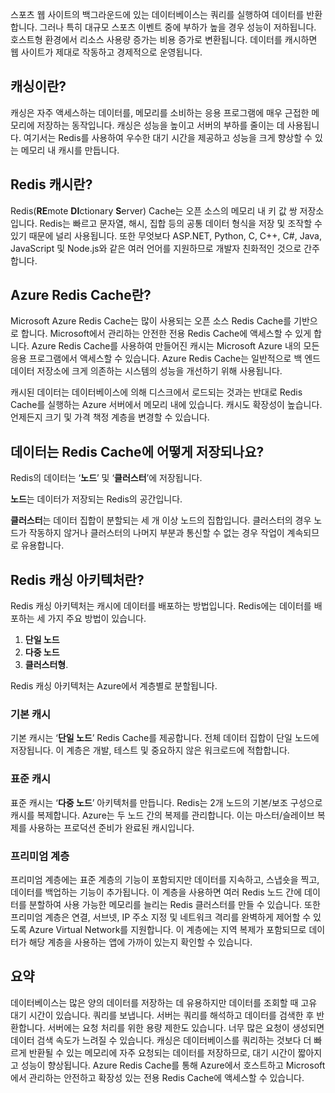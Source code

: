 스포츠 웹 사이트의 백그라운드에 있는 데이터베이스는 쿼리를 실행하여 데이터를 반환합니다. 그러나 특히 대규모 스포츠 이벤트 중에 부하가 높을 경우 성능이 저하됩니다. 호스트형 환경에서 리소스 사용량 증가는 비용 증가로 변환됩니다. 데이터를 캐시하면 웹 사이트가 제대로 작동하고 경제적으로 운영됩니다.

## <a name="what-is-caching"></a>캐싱이란?

캐싱은 자주 액세스하는 데이터를, 메모리를 소비하는 응용 프로그램에 매우 근접한 메모리에 저장하는 동작입니다. 캐싱은 성능을 높이고 서버의 부하를 줄이는 데 사용됩니다. 여기서는 Redis를 사용하여 우수한 대기 시간을 제공하고 성능을 크게 향상할 수 있는 메모리 내 캐시를 만듭니다.

## <a name="what-is-a-redis-cache"></a>Redis 캐시란?

Redis(**RE**mote **DI**ctionary **S**erver) Cache는 오픈 소스의 메모리 내 키 값 쌍 저장소입니다. Redis는 빠르고 문자열, 해시, 집합 등의 공통 데이터 형식을 저장 및 조작할 수 있기 때문에 널리 사용됩니다. 또한 무엇보다 ASP.NET, Python, C, C++, C#, Java, JavaScript 및 Node.js와 같은 여러 언어를 지원하므로 개발자 친화적인 것으로 간주합니다.

## <a name="what-is-azure-redis-cache"></a>Azure Redis Cache란?

Microsoft Azure Redis Cache는 많이 사용되는 오픈 소스 Redis Cache를 기반으로 합니다. Microsoft에서 관리하는 안전한 전용 Redis Cache에 액세스할 수 있게 합니다. Azure Redis Cache를 사용하여 만들어진 캐시는 Microsoft Azure 내의 모든 응용 프로그램에서 액세스할 수 있습니다. Azure Redis Cache는 일반적으로 백 엔드 데이터 저장소에 크게 의존하는 시스템의 성능을 개선하기 위해 사용됩니다.

캐시된 데이터는 데이터베이스에 의해 디스크에서 로드되는 것과는 반대로 Redis Cache를 실행하는 Azure 서버에서 메모리 내에 있습니다. 캐시도 확장성이 높습니다. 언제든지 크기 및 가격 책정 계층을 변경할 수 있습니다.

## <a name="how-is-data-stored-in-a-redis-cache"></a>데이터는 Redis Cache에 어떻게 저장되나요?

Redis의 데이터는 ‘**노드**’ 및 ‘**클러스터**’에 저장됩니다.

**노드**는 데이터가 저장되는 Redis의 공간입니다.

**클러스터**는 데이터 집합이 분할되는 세 개 이상 노드의 집합입니다. 클러스터의 경우 노드가 작동하지 않거나 클러스터의 나머지 부분과 통신할 수 없는 경우 작업이 계속되므로 유용합니다.

## <a name="what-are-redis-caching-architectures"></a>Redis 캐싱 아키텍처란?

Redis 캐싱 아키텍처는 캐시에 데이터를 배포하는 방법입니다. Redis에는 데이터를 배포하는 세 가지 주요 방법이 있습니다.

1. **단일 노드**
1. **다중 노드**
1. **클러스터형**.

Redis 캐싱 아키텍처는 Azure에서 계층별로 분할됩니다.

### <a name="basic-cache"></a>기본 캐시

기본 캐시는 ‘**단일 노드**’ Redis Cache를 제공합니다. 전체 데이터 집합이 단일 노드에 저장됩니다. 이 계층은 개발, 테스트 및 중요하지 않은 워크로드에 적합합니다.

### <a name="standard-cache"></a>표준 캐시

표준 캐시는 ‘**다중 노드**’ 아키텍처를 만듭니다. Redis는 2개 노드의 기본/보조 구성으로 캐시를 복제합니다. Azure는 두 노드 간의 복제를 관리합니다. 이는 마스터/슬레이브 복제를 사용하는 프로덕션 준비가 완료된 캐시입니다.

### <a name="premium-tier"></a>프리미엄 계층

프리미엄 계층에는 표준 계층의 기능이 포함되지만 데이터를 지속하고, 스냅숏을 찍고, 데이터를 백업하는 기능이 추가됩니다. 이 계층을 사용하면 여러 Redis 노드 간에 데이터를 분할하여 사용 가능한 메모리를 늘리는 Redis 클러스터를 만들 수 있습니다. 또한 프리미엄 계층은 연결, 서브넷, IP 주소 지정 및 네트워크 격리를 완벽하게 제어할 수 있도록 Azure Virtual Network를 지원합니다. 이 계층에는 지역 복제가 포함되므로 데이터가 해당 계층을 사용하는 앱에 가까이 있는지 확인할 수 있습니다.

## <a name="summary"></a>요약

데이터베이스는 많은 양의 데이터를 저장하는 데 유용하지만 데이터를 조회할 때 고유 대기 시간이 있습니다. 쿼리를 보냅니다. 서버는 쿼리를 해석하고 데이터를 검색한 후 반환합니다. 서버에는 요청 처리를 위한 용량 제한도 있습니다. 너무 많은 요청이 생성되면 데이터 검색 속도가 느려질 수 있습니다. 캐싱은 데이터베이스를 쿼리하는 것보다 더 빠르게 반환될 수 있는 메모리에 자주 요청되는 데이터를 저장하므로, 대기 시간이 짧아지고 성능이 향상됩니다. Azure Redis Cache를 통해 Azure에서 호스트하고 Microsoft에서 관리하는 안전하고 확장성 있는 전용 Redis Cache에 액세스할 수 있습니다.
